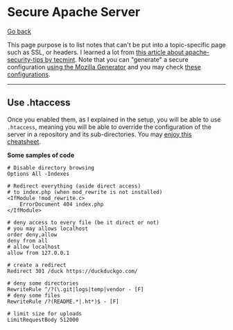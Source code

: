 # Secure Apache Server

[Go back](../index.md#security)

This page purpose is to list notes that can't be put into a topic-specific page such as SSL, or headers. I learned a lot from [this article about apache-security-tips by tecmint](https://www.tecmint.com/apache-security-tips/). Note that you can "generate" a secure configuration [using the Mozilla Generator](https://ssl-config.mozilla.org/#server=apache) and you may check [these configurations](https://syslink.pl/cipherlist/).

<hr class="sl">

## Use .htaccess

Once you enabled them, as I explained in the setup, you will be able to use `.htaccess`, meaning you will be able to override the configuration of the server in a repository and its sub-directories. You may [enjoy this cheatsheet](https://htaccesscheatsheet.com/).

**Some samples of code**

```apacheconf
# Disable directory browsing
Options All -Indexes

# Redirect everything (aside direct access)
# to index.php (when mod_rewrite is not installed)
<IfModule !mod_rewrite.c>
	ErrorDocument 404 index.php
</IfModule>

# deny access to every file (be it direct or not)
# you may allows localhost
order deny,allow
deny from all
# allow localhost
allow from 127.0.0.1

# create a redirect
Redirect 301 /duck https://duckduckgo.com/

# deny some directories
RewriteRule ^/?(\.git|logs|temp|vendor - [F]
# deny some files
RewriteRule /?(README.*|.ht*)$ - [F]

# limit size for uploads
LimitRequestBody 512000
```